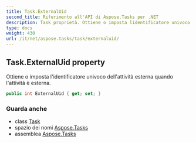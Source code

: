 ```yaml
---
title: Task.ExternalUid
second_title: Riferimento all'API di Aspose.Tasks per .NET
description: Task proprietà. Ottiene o imposta lidentificatore univoco dellattività esterna quando lattività è esterna.
type: docs
weight: 430
url: /it/net/aspose.tasks/task/externaluid/
---
```

## Task.ExternalUid property

Ottiene o imposta l'identificatore univoco dell'attività esterna quando l'attività è esterna.

```csharp
public int ExternalUid { get; set; }
```

### Guarda anche

* class [Task](../)
* spazio dei nomi [Aspose.Tasks](../../task/)
* assemblea [Aspose.Tasks](../../../)


